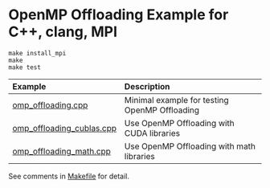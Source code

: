 # OpenMP Offloading Example for C++, clang, MPI

```
make install_mpi
make
make test
```



|Example                                                 | Description                                   |
|:-------------------------------------------------------|:----------------------------------------------|
|[omp_offloading.cpp](./omp_offloading.cpp)              | Minimal example for testing OpenMP Offloading |
|[omp_offloading_cublas.cpp](./omp_offloading_cublas.cpp)| Use OpenMP Offloading with CUDA libraries     |
|[omp_offloading_math.cpp](./omp_offloading_math.cpp)    | Use OpenMP Offloading with math libraries     |

See comments in [Makefile](./Makefile) for detail.
